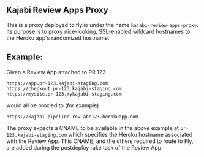Kajabi Review Apps Proxy
------------------------

This is a proxy deployed to fly.io under the name `kajabi-review-apps-proxy`. Its purpose is to proxy nice-looking, SSL-enabled wildcard hostnames to the Heroku app's randomized hostname.

## Example:

Given a Review App attached to PR 123

    https://app.pr-123.kajabi-staging.com
    https://checkout.pr-123.kajabi-staging.com
    https://mysite.pr-123.mykajabi-staging.com

would all be proxied to (for example)

    https://kajabi-pipeline-rev-abc123.herokuapp.com

The proxy expects a CNAME to be available in the above example at `pr-123.kajabi-staging.com` which specifies the Heroku hostname associated with the Review App. This CNAME, and the others required to route to Fly, are added during the postdeploy rake task of the Review App.
